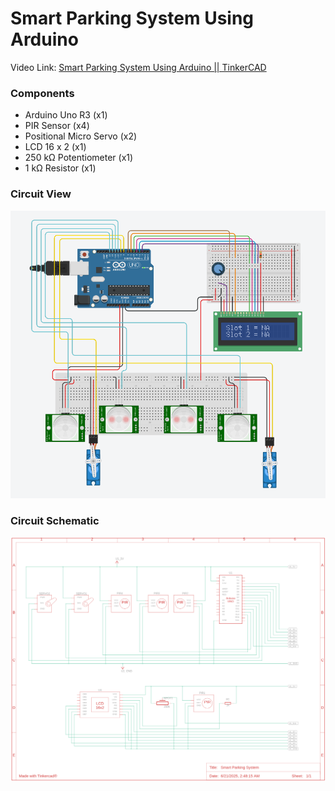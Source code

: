 # Smart Parking System Using Arduino
Video Link: [Smart Parking System Using Arduino || TinkerCAD](https://www.youtube.com/watch?v=1LM8OSCCthE&list=PLWqnlHhsmcI4eBDLBtaZs16XZq0WL1SlP&index=37)

### Components
- Arduino Uno R3 (x1)
- PIR Sensor (x4)
- Positional Micro Servo (x2)
- LCD 16 x 2 (x1)
- 250 kΩ Potentiometer (x1)
- 1 kΩ Resistor (x1)

### Circuit View
![alt text](circuit.png)

### Circuit Schematic
![alt text](circuit_schematic.png)
